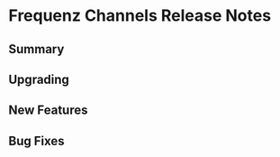 # Frequenz Channels Release Notes

## Summary

<!-- Here goes a general summary of what this release is about -->

## Upgrading

<!-- Here goes notes on how to upgrade from previous versions, including if there are any depractions and what they should be replaced with --> 

## New Features

<!-- Here goes the main new features and examples or instructions on how to use them -->

## Bug Fixes

<!-- Here goes notable bug fixes that are worth a special mention or explanation -->

